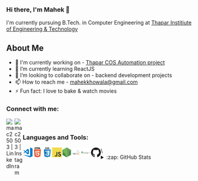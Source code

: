 ### Hi there, I'm Mahek 👋

I'm currently pursuing B.Tech. in Computer Engineering at [Thapar Institiute of Engineering & Technology](http://www.thapar.edu/)

## About Me

- 🔭 I'm currently working on - [Thapar COS Automation project](https://github.com/ACM-Thapar/Thapar-COS-Automation)
- 🌱 I’m currently learning ReactJS
- 👯 I’m looking to collaborate on - backend development projects
- 📫 How to reach me - mahekkhowala@gmail.com
- ⚡ Fun fact: I love to bake & watch movies

### Connect with me:

[<img align="left" alt="mac2503 | LinkedIn" width="22px" src="https://cdn.jsdelivr.net/npm/simple-icons@v3/icons/linkedin.svg" />](https://www.linkedin.com/in/mahek-khowala-9662a31a2/)
[<img align="left" alt="mac2503 | Instagram" width="22px" src="https://cdn.jsdelivr.net/npm/simple-icons@v3/icons/instagram.svg" />](https://www.instagram.com/khowalamahek/)

<br />

### Languages and Tools:

<img align="left" alt="Visual Studio Code" width="26px" src="https://raw.githubusercontent.com/github/explore/80688e429a7d4ef2fca1e82350fe8e3517d3494d/topics/visual-studio-code/visual-studio-code.png" />
<img align="left" alt="HTML5" width="26px" src="https://raw.githubusercontent.com/github/explore/80688e429a7d4ef2fca1e82350fe8e3517d3494d/topics/html/html.png" />
<img align="left" alt="CSS3" width="26px" src="https://raw.githubusercontent.com/github/explore/80688e429a7d4ef2fca1e82350fe8e3517d3494d/topics/css/css.png" />
<img align="left" alt="JavaScript" width="26px" src="https://raw.githubusercontent.com/github/explore/80688e429a7d4ef2fca1e82350fe8e3517d3494d/topics/javascript/javascript.png" />
<img align="left" alt="Node.js" width="26px" src="https://raw.githubusercontent.com/github/explore/80688e429a7d4ef2fca1e82350fe8e3517d3494d/topics/nodejs/nodejs.png" />
<img align="left" alt="MySQL" width="26px" src="https://raw.githubusercontent.com/github/explore/80688e429a7d4ef2fca1e82350fe8e3517d3494d/topics/mysql/mysql.png" />
<img align="left" alt="MongoDB" width="26px" src="https://raw.githubusercontent.com/github/explore/80688e429a7d4ef2fca1e82350fe8e3517d3494d/topics/mongodb/mongodb.png" />
<img align="left" alt="GitHub" width="26px" src="https://raw.githubusercontent.com/github/explore/78df643247d429f6cc873026c0622819ad797942/topics/github/github.png" />\

<details>
  <summary>:zap: GitHub Stats</summary>

  <img align="left" alt="mac2503's GitHub Stats" src="https://github-readme-stats.vercel.app/api?username=mac2503&show_icons=true&hide_border=true" />

</details>
